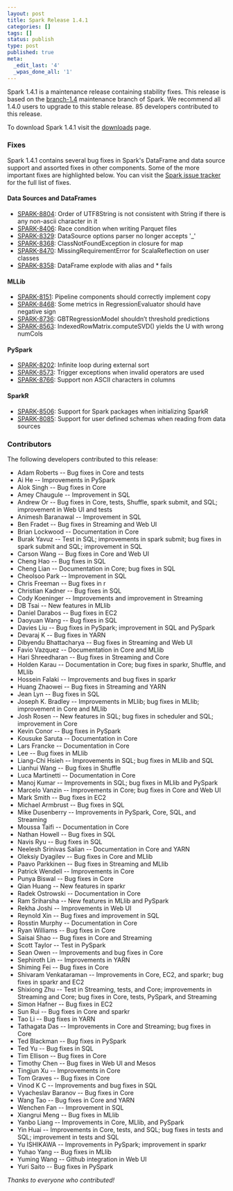 ```yaml
---
layout: post
title: Spark Release 1.4.1
categories: []
tags: []
status: publish
type: post
published: true
meta:
  _edit_last: '4'
  _wpas_done_all: '1'
---
```


Spark 1.4.1 is a maintenance release containing stability fixes. This release is based on the [branch-1.4](https://github.com/apache/spark/tree/branch-1.4) maintenance branch of Spark. We recommend all 1.4.0 users to upgrade to this stable release. 85 developers contributed to this release.

To download Spark 1.4.1 visit the <a href="{{site.baseurl}}/downloads.html">downloads</a> page.

### Fixes
Spark 1.4.1 contains several bug fixes in Spark's DataFrame and data source support and assorted fixes in other components. Some of the more important fixes are highlighted below. You can visit the [Spark issue tracker](https://issues.apache.org/jira/issues/?jql=project%20%3D%20SPARK%20AND%20fixVersion%20%3D%201.4.1%20ORDER%20BY%20priority%2C%20component) for the full list of fixes.

#### Data Sources and DataFrames

 * [SPARK-8804](https://issues.apache.org/jira/browse/SPARK-8804): Order of UTF8String is not consistent with String if there is any non-ascii character in it
 * [SPARK-8406](https://issues.apache.org/jira/browse/SPARK-8406): Race condition when writing Parquet files
 * [SPARK-8329](https://issues.apache.org/jira/browse/SPARK-8329): DataSource options parser no longer accepts '_'
 * [SPARK-8368](https://issues.apache.org/jira/browse/SPARK-8368): ClassNotFoundException in closure for map
 * [SPARK-8470](https://issues.apache.org/jira/browse/SPARK-8470): MissingRequirementError for ScalaReflection on user classes
 * [SPARK-8358](https://issues.apache.org/jira/browse/SPARK-8358): DataFrame explode with alias and * fails

#### MLLib

 * [SPARK-8151](https://issues.apache.org/jira/browse/SPARK-8151): Pipeline components should correctly implement copy
 * [SPARK-8468](https://issues.apache.org/jira/browse/SPARK-8468): Some metrics in RegressionEvaluator should have negative sign
 * [SPARK-8736](https://issues.apache.org/jira/browse/SPARK-8736): GBTRegressionModel shouldn’t threshold predictions
 * [SPARK-8563](https://issues.apache.org/jira/browse/SPARK-8563): IndexedRowMatrix.computeSVD() yields the U with wrong numCols

#### PySpark

 * [SPARK-8202](https://issues.apache.org/jira/browse/SPARK-8202): Infinite loop during external sort
 * [SPARK-8573](https://issues.apache.org/jira/browse/SPARK-8573): Trigger exceptions when invalid operators are used
 * [SPARK-8766](https://issues.apache.org/jira/browse/SPARK-8766): Support non ASCII characters in columns

 
#### SparkR
 * [SPARK-8506](https://issues.apache.org/jira/browse/SPARK-8506): Support for Spark packages when initializing SparkR
 * [SPARK-8085](https://issues.apache.org/jira/browse/SPARK-8085): Support for user defined schemas when reading from data sources

### Contributors
The following developers contributed to this release:

 * Adam Roberts -- Bug fixes in Core and tests
 * Ai He -- Improvements in PySpark
 * Alok Singh -- Bug fixes in Core
 * Amey Chaugule -- Improvement in SQL
 * Andrew Or -- Bug fixes in Core, tests, Shuffle, spark submit, and SQL; improvement in Web UI and tests
 * Animesh Baranawal -- Improvement in SQL
 * Ben Fradet -- Bug fixes in Streaming and Web UI
 * Brian Lockwood -- Documentation in Core
 * Burak Yavuz -- Test in SQL; improvements in spark submit; bug fixes in spark submit and SQL; improvement in SQL
 * Carson Wang -- Bug fixes in Core and Web UI
 * Cheng Hao -- Bug fixes in SQL
 * Cheng Lian -- Documentation in Core; bug fixes in SQL
 * Cheolsoo Park -- Improvement in SQL
 * Chris Freeman -- Bug fixes in r
 * Christian Kadner -- Bug fixes in SQL
 * Cody Koeninger -- Improvements and improvement in Streaming
 * DB Tsai -- New features in MLlib
 * Daniel Darabos -- Bug fixes in EC2
 * Daoyuan Wang -- Bug fixes in SQL
 * Davies Liu -- Bug fixes in PySpark; improvement in SQL and PySpark
 * Devaraj K -- Bug fixes in YARN
 * Dibyendu Bhattacharya -- Bug fixes in Streaming and Web UI
 * Favio Vazquez -- Documentation in Core and MLlib
 * Hari Shreedharan -- Bug fixes in Streaming and Core
 * Holden Karau -- Documentation in Core; bug fixes in sparkr, Shuffle, and MLlib
 * Hossein Falaki -- Improvements and bug fixes in sparkr
 * Huang Zhaowei -- Bug fixes in Streaming and YARN
 * Jean Lyn -- Bug fixes in SQL
 * Joseph K. Bradley -- Improvements in MLlib; bug fixes in MLlib; improvement in Core and MLlib
 * Josh Rosen -- New features in SQL; bug fixes in scheduler and SQL; improvement in Core
 * Kevin Conor -- Bug fixes in PySpark
 * Kousuke Saruta -- Documentation in Core
 * Lars Francke -- Documentation in Core
 * Lee -- Bug fixes in MLlib
 * Liang-Chi Hsieh -- Improvements in SQL; bug fixes in MLlib and SQL
 * Lianhui Wang -- Bug fixes in Shuffle
 * Luca Martinetti -- Documentation in Core
 * Manoj Kumar -- Improvements in SQL; bug fixes in MLlib and PySpark
 * Marcelo Vanzin -- Improvements in Core; bug fixes in Core and Web UI
 * Mark Smith -- Bug fixes in EC2
 * Michael Armbrust -- Bug fixes in SQL
 * Mike Dusenberry -- Improvements in PySpark, Core, SQL, and Streaming
 * Moussa Taifi -- Documentation in Core
 * Nathan Howell -- Bug fixes in SQL
 * Navis Ryu -- Bug fixes in SQL
 * Neelesh Srinivas Salian -- Documentation in Core and YARN
 * Oleksiy Dyagilev -- Bug fixes in Core and MLlib
 * Paavo Parkkinen -- Bug fixes in Streaming and MLlib
 * Patrick Wendell -- Improvements in Core
 * Punya Biswal -- Bug fixes in Core
 * Qian Huang -- New features in sparkr
 * Radek Ostrowski -- Documentation in Core
 * Ram Sriharsha -- New features in MLlib and PySpark
 * Rekha Joshi -- Improvements in Web UI
 * Reynold Xin -- Bug fixes and improvement in SQL
 * Rosstin Murphy -- Documentation in Core
 * Ryan Williams -- Bug fixes in Core
 * Saisai Shao -- Bug fixes in Core and Streaming
 * Scott Taylor -- Test in PySpark
 * Sean Owen -- Improvements and bug fixes in Core
 * Sephiroth Lin -- Improvements in YARN
 * Shiming Fei -- Bug fixes in Core
 * Shivaram Venkataraman -- Improvements in Core, EC2, and sparkr; bug fixes in sparkr and EC2
 * Shixiong Zhu -- Test in Streaming, tests, and Core; improvements in Streaming and Core; bug fixes in Core, tests, PySpark, and Streaming
 * Simon Hafner -- Bug fixes in EC2
 * Sun Rui -- Bug fixes in Core and sparkr
 * Tao Li -- Bug fixes in YARN
 * Tathagata Das -- Improvements in Core and Streaming; bug fixes in Core
 * Ted Blackman -- Bug fixes in PySpark
 * Ted Yu -- Bug fixes in SQL
 * Tim Ellison -- Bug fixes in Core
 * Timothy Chen -- Bug fixes in Web UI and Mesos
 * Tingjun Xu -- Improvements in Core
 * Tom Graves -- Bug fixes in Core
 * Vinod K C -- Improvements and bug fixes in SQL
 * Vyacheslav Baranov -- Bug fixes in Core
 * Wang Tao -- Bug fixes in Core and YARN
 * Wenchen Fan -- Improvement in SQL
 * Xiangrui Meng -- Bug fixes in MLlib
 * Yanbo Liang -- Improvements in Core, MLlib, and PySpark
 * Yin Huai -- Improvements in Core, tests, and SQL; bug fixes in tests and SQL; improvement in tests and SQL
 * Yu ISHIKAWA -- Improvements in PySpark; improvement in sparkr
 * Yuhao Yang -- Bug fixes in MLlib
 * Yuming Wang -- Github integration in Web UI
 * Yuri Saito -- Bug fixes in PySpark

_Thanks to everyone who contributed!_


